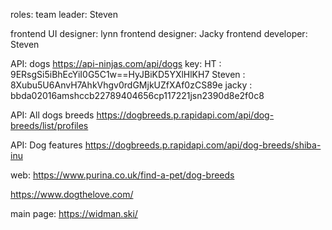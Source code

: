 roles:
team leader: Steven

frontend UI designer: lynn
frontend designer: Jacky
frontend developer: Steven



API: dogs
https://api-ninjas.com/api/dogs
key:
HT :  9ERsgSi5iBhEcYiI0G5C1w==HyJBiKD5YXlHlKH7
Steven : 8Xubu5U6AnvH7AhkVhgv0rdGMjkUZfXAf0zCS89e
jacky : bbda02016amshccb22789404656cp117221jsn2390d8e2f0c8

API: All dogs breeds
https://dogbreeds.p.rapidapi.com/api/dog-breeds/list/profiles

API: Dog features
https://dogbreeds.p.rapidapi.com/api/dog-breeds/shiba-inu



web:
https://www.purina.co.uk/find-a-pet/dog-breeds

https://www.dogthelove.com/

main page:
https://widman.ski/